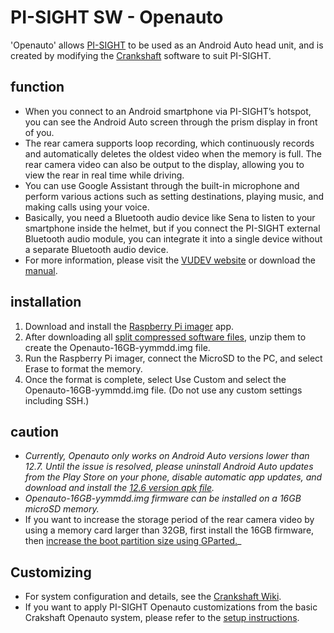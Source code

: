 # PI-SIGHT SW - Openauto

'Openauto' allows [PI-SIGHT](https://github.com/younsj97/PI-SIGHT_Helmet_HUD) to be used as an Android Auto head unit, and is created by modifying the [Crankshaft](https://github.com/opencardev/crankshaft) software to suit PI-SIGHT.


## function

 - When you connect to an Android smartphone via PI-SIGHT’s hotspot, you can see the Android Auto screen through the prism display in front of you.
 - The rear camera supports loop recording, which continuously records and automatically deletes the oldest video when the memory is full. The rear camera video can also be output to the display, allowing you to view the rear in real time while driving.
 - You can use Google Assistant through the built-in microphone and perform various actions such as setting destinations, playing music, and making calls using your voice.
 - Basically, you need a Bluetooth audio device like Sena to listen to your smartphone inside the helmet, but if you connect the PI-SIGHT external Bluetooth audio module, you can integrate it into a single device without a separate Bluetooth audio device.
 - For more information, please visit the [VUDEV website](https://sites.google.com/vudev.net/vudevnet/openauto-info) or download the [manual](https://github.com/younsj97/PI-SIGHT_SW_Openauto/blob/main/PI-SIGHT%20%EC%82%AC%EC%9A%A9%EC%84%A4%EB%AA%85%EC%84%9C-3%20(%EC%98%A4%ED%94%88%EC%98%A4%ED%86%A0).pdf).


## installation

 1. Download and install the [Raspberry Pi imager](https://www.raspberrypi.com/software/) app.
 2. After downloading all [split compressed software files](http://naver.me/IxscSsEt), unzip them to create the Openauto-16GB-yymmdd.img file.
 3. Run the Raspberry Pi imager, connect the MicroSD to the PC, and select Erase to format the memory.
 4. Once the format is complete, select Use Custom and select the Openauto-16GB-yymmdd.img file. (Do not use any custom settings including SSH.)


## caution

 - _Currently, Openauto only works on Android Auto versions lower than 12.7. Until the issue is resolved, please uninstall Android Auto updates from the Play Store on your phone, disable automatic app updates, and download and install the [12.6 version apk file](https://www.apkmirror.com/apk/google-inc/android-auto/android-auto-12-6-6432-release/android-auto-12-6-643254-release-android-apk-download/)._
 - _Openauto-16GB-yymmdd.img firmware can be installed on a 16GB microSD memory._
 - If you want to increase the storage period of the rear camera video by using a memory card larger than 32GB, first install the 16GB firmware, then [increase the boot partition size using GParted.](https://learn.adafruit.com/resizing-raspberry-pi-boot-partition/edit-partitions)_


## Customizing

 - For system configuration and details, see the [Crankshaft Wiki](https://github.com/opencardev/crankshaft/wiki/Getting-started-with-Crankshaft).
 - If you want to apply PI-SIGHT Openauto customizations from the basic Crakshaft Openauto system, please refer to the [setup instructions](https://vudev.notion.site/Openauto-1872b35c59624c85a099c0787b978a32?pvs=4).